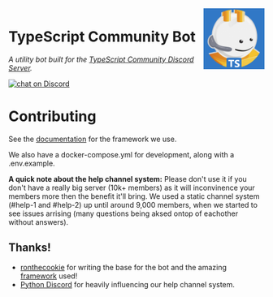 <img src="./meta/logo.png" alt="logo" height="120" align="right" />

# TypeScript Community Bot

_A utility bot built for the [TypeScript Community Discord Server](https://discord.gg/typescript)._

<a href="https://discord.gg/typescript"><img src="https://img.shields.io/discord/508357248330760243?logo=discord" alt="chat on Discord"></a>

# Contributing

See the [documentation](https://cookiecord.js.org/) for the framework we use.

We also have a docker-compose.yml for development, along with a .env.example.

**A quick note about the help channel system:** Please don't use it if you don't have a really big server (10k+ members) as it will inconvinence your members more then the benefit it'll bring. We used a static channel system (#help-1 and #help-2) up until around 9,000 members, when we started to see issues arrising (many questions being aksed ontop of eachother without answers).

## Thanks!

-   [ronthecookie](https://github.com/ronthecookie) for writing the base for the bot and the amazing [framework](https://github.com/cookiecord/cookiecord) used!
-   [Python Discord](https://github.com/python-discord) for heavily influencing our help channel system.
